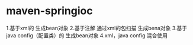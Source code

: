# maven-springioc
1.基于xml的  生成bean对象
2.基于注解 通过xml的包扫描 生成bena对象
3.基于java config（配置类）的 生成bean对象
4.xml，java config 混合使用
